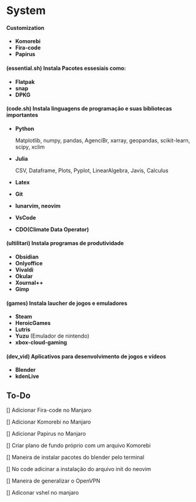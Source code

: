 # System

#### Customization
- **Komorebi**
- **Fira-code**
- **Papirus**

#### (essential.sh) Instala Pacotes essesiais como:
- **Flatpak**
- **snap**
- **DPKG**

#### (code.sh) Instala linguagens de programação e suas bibliotecas importantes
- **Python**

    Matplotlib, numpy, pandas, AgenciBr, xarray, geopandas, scikit-learn, scipy, xclim

- **Julia**
    
    CSV, Dataframe, Plots, Pyplot, LinearAlgebra, Javis, Calculus

- **Latex**

- **Git**

- **lunarvim, neovim**

- **VsCode**

- **CDO(Climate Data Operator)**


#### (ultilitari) Instala programas de produtividade
- **Obsidian**
- **Onlyoffice**
- **Vivaldi**
- **Okular**
- **Xournal++**
- **Gimp**

#### (games) Instala laucher de jogos e emuladores
- **Steam**
- **HeroicGames**
- **Lutris**
- **Yuzu** (Emulador de nintendo)
- **xbox-cloud-gaming**

#### (dev_vid) Aplicativos para desenvolvimento de jogos e vídeos
- **Blender**
- **kdenLive**

## To-Do
[]  Adicionar Fira-code no Manjaro

[]  Adicionar Komorebi no Manjaro

[]  Adicionar Papirus no Manjaro

[]  Criar plano de fundo próprio com um arquivo Komorebi

[]  Maneira de instalar pacotes do blender pelo terminal

[]  No code adicinar a instalação do arquivo init do neovim

[]  Maneira de generalizar o OpenVPN

[] Adiconar vshel no manjaro
